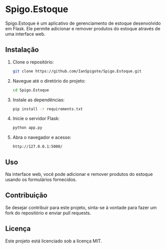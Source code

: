 # Spigo.Estoque

Spigo.Estoque é um aplicativo de gerenciamento de estoque desenvolvido em Flask. Ele permite adicionar e remover produtos do estoque através de uma interface web.

## Instalação

1. Clone o repositório:

    ```bash
    git clone https://github.com/IanSpigote/Spigo.Estoque.git
    ```

2. Navegue até o diretório do projeto:

    ```bash
    cd Spigo.Estoque
    ```

3. Instale as dependências:

    ```bash
    pip install -r requirements.txt
    ```

4. Inicie o servidor Flask:

    ```bash
    python app.py
    ```

5. Abra o navegador e acesse:

    ```plaintext
    http://127.0.0.1:5000/
    ```

## Uso

Na interface web, você pode adicionar e remover produtos do estoque usando os formulários fornecidos.

## Contribuição

Se desejar contribuir para este projeto, sinta-se à vontade para fazer um fork do repositório e enviar pull requests.

## Licença

Este projeto está licenciado sob a licença MIT.
